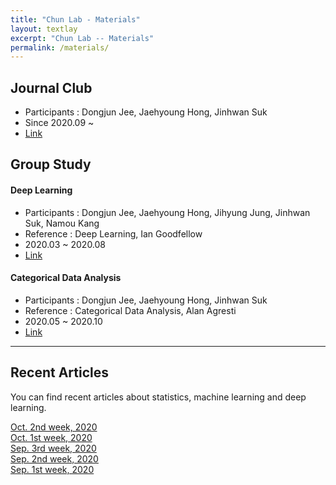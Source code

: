 ```yaml
---
title: "Chun Lab - Materials"
layout: textlay
excerpt: "Chun Lab -- Materials"
permalink: /materials/
---
```


## Journal Club
- Participants : Dongjun Jee, Jaehyoung Hong, Jinhwan Suk
- Since 2020.09 ~ 
- [Link](https://chunhyonho.github.io/Group-study/Journal_club)


## Group Study

#### Deep Learning
- Participants : Dongjun Jee, Jaehyoung Hong, Jihyung Jung, Jinhwan Suk, Namou Kang
- Reference : Deep Learning, Ian Goodfellow
- 2020.03 ~ 2020.08
- [Link](https://chunhyonho.github.io/Group-study/DL)

#### Categorical Data Analysis
- Participants : Dongjun Jee, Jaehyoung Hong, Jinhwan Suk
- Reference : Categorical Data Analysis, Alan Agresti
- 2020.05 ~ 2020.10
- [Link](https://chunhyonho.github.io/Group-study/CDA)

---

## Recent Articles
You can find recent articles about statistics, machine learning and deep learning.
  
[Oct. 2nd week, 2020](article_10-2_20)  
[Oct. 1st week, 2020](article_10-1_20)  
[Sep. 3rd week, 2020](article_9-3_20)  
[Sep. 2nd week, 2020](article_9-2_20)  
[Sep. 1st week, 2020](article_9-1_20)   
